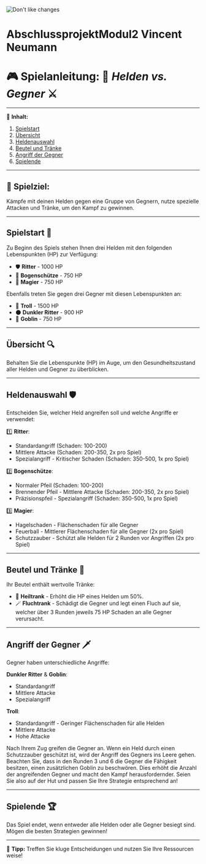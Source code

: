 ![Don't like changes]([https://tenor.com/6fte.gif](https://tenor.com/de/view/idontlikechange-idontlikeitwhenthingschange-jonahhill-russellbrand-gif-5141411))
# AbschlussprojektModul2 Vincent Neumann

# 🎮 **Spielanleitung:** 🏹 *Helden vs. Gegner* ⚔️

---

📜 **Inhalt:**
1. [Spielstart](#spielstart-)
2. [Übersicht](#übersicht-)
3. [Heldenauswahl](#heldenauswahl-)
4. [Beutel und Tränke](#beutel-und-tränke-)
5. [Angriff der Gegner](#angriff-der-gegner-)
6. [Spielende](#spielende-)

---

## 🎯 **Spielziel:**
Kämpfe mit deinen Helden gegen eine Gruppe von Gegnern, nutze spezielle Attacken und Tränke, um den Kampf zu gewinnen.

---

## Spielstart 🏁
Zu Beginn des Spiels stehen Ihnen drei Helden mit den folgenden Lebenspunkten (HP) zur Verfügung:
- 🛡️ **Ritter** - 1000 HP
- 🏹 **Bogenschütze** - 750 HP
- 🧙 **Magier** - 750 HP

Ebenfalls treten Sie gegen drei Gegner mit diesen Lebenspunkten an:
- 🧟 **Troll** - 1500 HP
- 🌑 **Dunkler Ritter** - 900 HP
- 🧝 **Goblin** - 750 HP

---

## Übersicht 🔍
Behalten Sie die Lebenspunkte (HP) im Auge, um den Gesundheitszustand aller Helden und Gegner zu überblicken.

---

## Heldenauswahl 🛡️
Entscheiden Sie, welcher Held angreifen soll und welche Angriffe er verwendet:

1️⃣ **Ritter**:
   - Standardangriff (Schaden: 100-200)
   - Mittlere Attacke (Schaden: 200-350, 2x pro Spiel)
   - Spezialangriff - Kritischer Schaden (Schaden: 350-500, 1x pro Spiel)

2️⃣ **Bogenschütze**:
   - Normaler Pfeil (Schaden: 100-200)
   - Brennender Pfeil - Mittlere Attacke (Schaden: 200-350, 2x pro Spiel)
   - Präzisionspfeil - Spezialangriff (Schaden: 350-500, 1x pro Spiel)

3️⃣ **Magier**:
   - Hagelschaden - Flächenschaden für alle Gegner
   - Feuerball - Mittlerer Flächenschaden für alle Gegner (2x pro Spiel)
   - Schutzzauber - Schützt alle Helden für 2 Runden vor Angriffen (2x pro Spiel)
---

## Beutel und Tränke 🎒
Ihr Beutel enthält wertvolle Tränke:

- 💚 **Heiltrank** - Erhöht die HP eines Helden um 50%.
- 🪄 **Fluchtrank** - Schädigt die Gegner und legt einen Fluch auf sie, welcher über 3 Runden jeweils 75 HP Schaden an alle Gegner verursacht.

---

## Angriff der Gegner 🗡️
Gegner haben unterschiedliche Angriffe:

**Dunkler Ritter** & **Goblin**:
   - Standardangriff
   - Mittlere Attacke
   - Spezialangriff

**Troll**:
   - Standardangriff - Geringer Flächenschaden für alle Helden
   - Mittlere Attacke
   - Hohe Attacke

Nach Ihrem Zug greifen die Gegner an. Wenn ein Held durch einen Schutzzauber geschützt ist, wird der Angriff des Gegners ins Leere gehen. Beachten Sie, dass in den Runden 3 und 6 die Gegner die Fähigkeit besitzen, einen zusätzlichen Goblin zu beschwören. Dies erhöht die Anzahl der angreifenden Gegner und macht den Kampf herausfordernder. Seien Sie also auf der Hut und passen Sie Ihre Strategie entsprechend an!

---

## Spielende 🏆
Das Spiel endet, wenn entweder alle Helden oder alle Gegner besiegt sind. Mögen die besten Strategien gewinnen!

---

🌟 **Tipp:** Treffen Sie kluge Entscheidungen und nutzen Sie Ihre Ressourcen weise!
